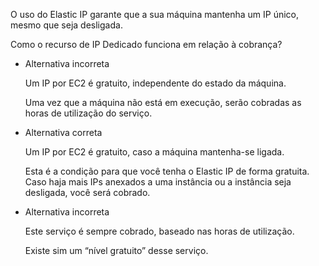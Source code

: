 O uso do Elastic IP garante que a sua máquina mantenha um IP único, mesmo que seja desligada.

Como o recurso de IP Dedicado funciona em relação à cobrança?

- Alternativa incorreta
    
    Um IP por EC2 é gratuito, independente do estado da máquina.
    
    Uma vez que a máquina não está em execução, serão cobradas as horas de utilização do serviço.
    
- Alternativa correta
    
    Um IP por EC2 é gratuito, caso a máquina mantenha-se ligada.
    
    Esta é a condição para que você tenha o Elastic IP de forma gratuita. Caso haja mais IPs anexados a uma instância ou a instância seja desligada, você será cobrado.
    
- Alternativa incorreta
    
    Este serviço é sempre cobrado, baseado nas horas de utilização.
    
    Existe sim um “nível gratuito” desse serviço.